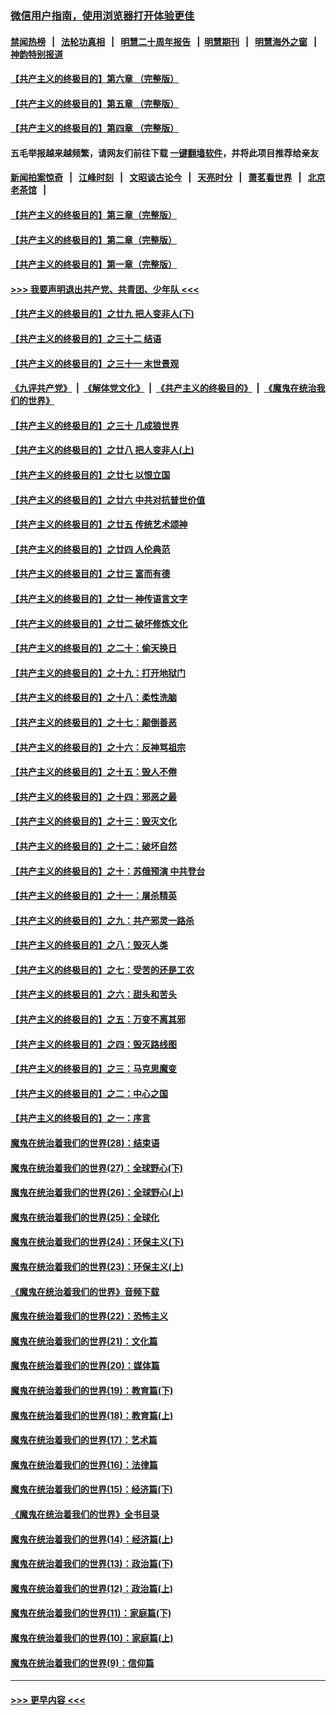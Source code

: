 ### [微信用户指南，使用浏览器打开体验更佳](https://github.com/gfw-breaker/banned-news1/blob/master/indexes/wechat-guide.md?t=0)
#### [禁闻热榜](热点新闻.md?t=0)  &nbsp;&nbsp;|&nbsp;&nbsp; [法轮功真相](https://github.com/gfw-breaker/truth/blob/master/README.md?t=0) &nbsp;&nbsp;|&nbsp;&nbsp; [明慧二十周年报告](https://github.com/gfw-breaker/mh-reports/blob/master/README.md?t=0) &nbsp;&nbsp;|&nbsp;&nbsp;[明慧期刊](https://github.com/gfw-breaker/mh-qikan) &nbsp;&nbsp;|&nbsp;&nbsp; [明慧海外之窗](https://github.com/gfw-breaker/mh-news/blob/master/README.md?t=0) &nbsp;&nbsp;|&nbsp;&nbsp; [神韵特别报道](https://github.com/gfw-breaker/mh-news/blob/master/shenyun.md?t=0)
#### [【共产主义的终极目的】第六章 （完整版）](../pages/nsc422/n11428913.md?t=02161311) 
#### [【共产主义的终极目的】第五章 （完整版）](../pages/nsc422/n11428912.md?t=02161311) 
#### [【共产主义的终极目的】第四章 （完整版）](../pages/nsc422/n11428907.md?t=02161311) 
#### 五毛举报越来越频繁，请网友们前往下载 [一键翻墙软件](https://github.com/gfw-breaker/ssr-accounts)，并将此项目推荐给亲友
#### [新闻拍案惊奇](https://github.com/gfw-breaker/banned-news1/blob/master/pages/link4.md) &nbsp;&nbsp;|&nbsp;&nbsp; [江峰时刻](https://github.com/gfw-breaker/banned-news1/blob/master/pages/link4.md) &nbsp;&nbsp;|&nbsp;&nbsp; [文昭谈古论今](https://github.com/gfw-breaker/banned-news1/blob/master/pages/link4.md) &nbsp;&nbsp;|&nbsp;&nbsp; [天亮时分](https://github.com/gfw-breaker/banned-news1/blob/master/pages/link4.md) &nbsp;&nbsp;|&nbsp;&nbsp; [萧茗看世界](https://github.com/gfw-breaker/banned-news1/blob/master/pages/link4.md) &nbsp;&nbsp;|&nbsp;&nbsp; [北京老茶馆](https://github.com/gfw-breaker/banned-news1/blob/master/pages/link4.md) &nbsp;&nbsp;|&nbsp;&nbsp; 
#### [【共产主义的终极目的】第三章（完整版）](../pages/nsc422/n11428848.md?t=02161311) 
#### [【共产主义的终极目的】第二章（完整版）](../pages/nsc422/n11428831.md?t=02161311) 
#### [【共产主义的终极目的】第一章（完整版）](../pages/nsc422/n11417651.md?t=02161311) 
#### [>>> 我要声明退出共产党、共青团、少年队 <<<](https://github.com/begood0513/goodnews/blob/master/quit/letter.md) 
#### [【共产主义的终极目的】之廿九 把人变非人(下)](../pages/nsc422/n11344140.md?t=02161311) 
#### [【共产主义的终极目的】之三十二 结语](../pages/nsc422/n11360535.md?t=02161311) 
#### [【共产主义的终极目的】之三十一 末世景观](../pages/nsc422/n11351129.md?t=02161311) 
#### [《九评共产党》](https://github.com/begood0513/9ping.md/blob/master/README.md) &nbsp;|&nbsp; [《解体党文化》](../../../../jtdwh.md/blob/master/README.md)  &nbsp;|&nbsp; [《共产主义的终极目的》](../../../../gczydzjmd.md/blob/master/README.md) &nbsp;|&nbsp; [《魔鬼在统治我们的世界》](../../../../mgztzwmdsj.md/blob/master/README.md) 
#### [【共产主义的终极目的】之三十 几成狼世界](../pages/nsc422/n11348280.md?t=02161311) 
#### [【共产主义的终极目的】之廿八 把人变非人(上)](../pages/nsc422/n11340492.md?t=02161311) 
#### [【共产主义的终极目的】之廿七 以恨立国](../pages/nsc422/n11336944.md?t=02161311) 
#### [【共产主义的终极目的】之廿六 中共对抗普世价值](../pages/nsc422/n11324785.md?t=02161311) 
#### [【共产主义的终极目的】之廿五 传统艺术颂神](../pages/nsc422/n11296396.md?t=02161311) 
#### [【共产主义的终极目的】之廿四 人伦典范](../pages/nsc422/n11296397.md?t=02161311) 
#### [【共产主义的终极目的】之廿三 富而有德](../pages/nsc422/n11283598.md?t=02161311) 
#### [【共产主义的终极目的】之廿一 神传语言文字](../pages/nsc422/n11263265.md?t=02161311) 
#### [【共产主义的终极目的】之廿二 破坏修炼文化](../pages/nsc422/n11245728.md?t=02161311) 
#### [【共产主义的终极目的】之二十：偷天换日](../pages/nsc422/n11238846.md?t=02161311) 
#### [【共产主义的终极目的】之十九：打开地狱门](../pages/nsc422/n11206376.md?t=02161311) 
#### [【共产主义的终极目的】之十八：柔性洗脑](../pages/nsc422/n11199994.md?t=02161311) 
#### [【共产主义的终极目的】之十七：颠倒善恶](../pages/nsc422/n11179782.md?t=02161311) 
#### [【共产主义的终极目的】之十六：反神骂祖宗](../pages/nsc422/n11166798.md?t=02161311) 
#### [【共产主义的终极目的】之十五：毁人不倦](../pages/nsc422/n11166792.md?t=02161311) 
#### [【共产主义的终极目的】之十四：邪恶之最](../pages/nsc422/n11150249.md?t=02161311) 
#### [【共产主义的终极目的】之十三：毁灭文化](../pages/nsc422/n11135227.md?t=02161311) 
#### [【共产主义的终极目的】之十二：破坏自然](../pages/nsc422/n11135214.md?t=02161311) 
#### [【共产主义的终极目的】之十：苏俄预演 中共登台](../pages/nsc422/n11118424.md?t=02161311) 
#### [【共产主义的终极目的】之十一：屠杀精英](../pages/nsc422/n11118442.md?t=02161311) 
#### [【共产主义的终极目的】之九：共产邪灵一路杀](../pages/nsc422/n11114139.md?t=02161311) 
#### [【共产主义的终极目的】之八：毁灭人类](../pages/nsc422/n11108503.md?t=02161311) 
#### [【共产主义的终极目的】之七：受苦的还是工农](../pages/nsc422/n11101809.md?t=02161311) 
#### [【共产主义的终极目的】之六：甜头和苦头](../pages/nsc422/n11096971.md?t=02161311) 
#### [【共产主义的终极目的】之五：万变不离其邪](../pages/nsc422/n11091285.md?t=02161311) 
#### [【共产主义的终极目的】之四：毁灭路线图](../pages/nsc422/n11086284.md?t=02161311) 
#### [【共产主义的终极目的】之三：马克思魔变](../pages/nsc422/n11061941.md?t=02161311) 
#### [【共产主义的终极目的】之二：中心之国](../pages/nsc422/n11047728.md?t=02161311) 
#### [【共产主义的终极目的】之一：序言](../pages/nsc422/n11086077.md?t=02161311) 
#### [魔鬼在统治着我们的世界(28)：结束语](../pages/nsc422/n10936246.md?t=02161311) 
#### [魔鬼在统治着我们的世界(27)：全球野心(下)](../pages/nsc422/n10928319.md?t=02161311) 
#### [魔鬼在统治着我们的世界(26)：全球野心(上)](../pages/nsc422/n10900318.md?t=02161311) 
#### [魔鬼在统治着我们的世界(25)：全球化](../pages/nsc422/n10788205.md?t=02161311) 
#### [魔鬼在统治着我们的世界(24)：环保主义(下)](../pages/nsc422/n10695307.md?t=02161311) 
#### [魔鬼在统治着我们的世界(23)：环保主义(上)](../pages/nsc422/n10688613.md?t=02161311) 
#### [《魔鬼在统治着我们的世界》音频下载](../pages/nsc422/n10635553.md?t=02161311) 
#### [魔鬼在统治着我们的世界(22)：恐怖主义](../pages/nsc422/n10614727.md?t=02161311) 
#### [魔鬼在统治着我们的世界(21)：文化篇](../pages/nsc422/n10597706.md?t=02161311) 
#### [魔鬼在统治着我们的世界(20)：媒体篇](../pages/nsc422/n10586579.md?t=02161311) 
#### [魔鬼在统治着我们的世界(19)：教育篇(下)](../pages/nsc422/n10564808.md?t=02161311) 
#### [魔鬼在统治着我们的世界(18)：教育篇(上)](../pages/nsc422/n10526970.md?t=02161311) 
#### [魔鬼在统治着我们的世界(17)：艺术篇](../pages/nsc422/n10499093.md?t=02161311) 
#### [魔鬼在统治着我们的世界(16)：法律篇](../pages/nsc422/n10485969.md?t=02161311) 
#### [魔鬼在统治着我们的世界(15)：经济篇(下)](../pages/nsc422/n10469975.md?t=02161311) 
#### [《魔鬼在统治着我们的世界》全书目录](../pages/nsc422/n10464261.md?t=02161311) 
#### [魔鬼在统治着我们的世界(14)：经济篇(上)](../pages/nsc422/n10457370.md?t=02161311) 
#### [魔鬼在统治着我们的世界(13)：政治篇(下)](../pages/nsc422/n10448270.md?t=02161311) 
#### [魔鬼在统治着我们的世界(12)：政治篇(上)](../pages/nsc422/n10444576.md?t=02161311) 
#### [魔鬼在统治着我们的世界(11)：家庭篇(下)](../pages/nsc422/n10440961.md?t=02161311) 
#### [魔鬼在统治着我们的世界(10)：家庭篇(上)](../pages/nsc422/n10435448.md?t=02161311) 
#### [魔鬼在统治着我们的世界(9)：信仰篇](../pages/nsc422/n10432159.md?t=02161311) 

----
#### [ >>> 更早内容 <<< ](../indexes/nsc422-earlier.md)
